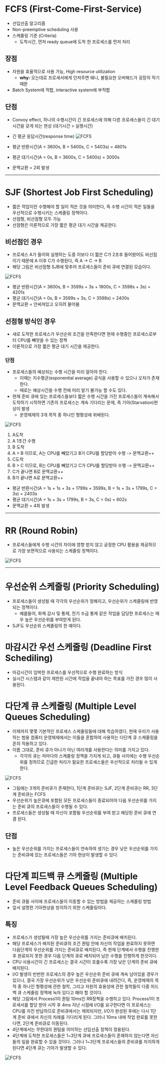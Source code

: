 # FCFS (First-Come-First-Service)
* 선입선출 알고리즘
* Non-preemptive scheduling 사용
* 스케줄링 기준 (Criteria)
    * 도착시간, 먼저 ready queue에 도착 한 프로세스를 먼저 처리

## 장점
* 자원을 효율적으로 사용 가능, High resource utilization
    * **why:** 오는데로 프로세서에게 던져주면 돼니, 불필요한 오버해드가 굉장히 적기 때문
* Batch System에 적합, interactive system에 부적합

## 단점
* Convoy effect, 하나의 수행시간이 긴 프로세스에 의해 다른 프로세스들이 긴 대기시간을 갖게 되는 현상 (대기시간 > 실행시간)
* 긴 평균 응답시간(response time)
![FCFS](../../img/OS/스케줄링/FCFS.png)

* 평균 반환시간(A = 3600s, B = 5400s, C = 5403s) = 4801s
* 평균 대기시간(A = 0s, B = 3600s, C = 5400s) = 3000s
* 문맥교환 = 2회 발생

***


# SJF (Shortest Job First Scheduling)
* 짧은 작업이란 수행해야 할 일이 적은 것을 의미한다, 즉 수행 시간이 적은 일들을 우선적으로 수행시키는 스케줄링 정책이다.
* 선점형, 비선점형 모두 가능
* 선점형은 이론적으로 가장 짧은 평균 대기 시간을 제공한다.

## 비선점인 경우
* 프로세스 A가 들어와 실행하는 도중 이보다 더 짧은 C가 2초후 들어왔어도 비선점이기 때문에 A 이후 C가 수행된다, 즉 A -> C -> B
* 해당 그림은 비선점형 SJB에 맞추어 프로세스들이 준비 큐에 연결된 모습이다.

![FCFS](../../img/OS/스케줄링/비선점형%20SJB.png)

* 평균 반환시간(A = 3600s, B = 3599s + 3s + 1800s, C = 3598s + 3s) = 4201s
* 평균 대기시간(A = 0s, B = 3599s + 3s, C = 3598s) = 2400s
* 문맥교환 = 안써져있고 오히려 물어봄

## 선점형 방식인 경우
* 새로 도착한 프로세스가 우선순위 조건을 만족한다면 현재 수행중인 프로세스로부터 CPU를 빼앗을 수 있는 정책
* 이론적으로 가장 짧은 평균 대기 시간을 제공한다.
### 단점
* 프로세스들의 예상되는 수행 시간을 미리 알아야 한다.
    * 이때는 지수평균(exponential average) 공식을 사용할 수 있으나 오차가 존재한다.
    * 때로는 예상시간을 수행 전에 미리 알기 불가능 할 수도 있다.
* 현재 준비 큐에 있는 프로세스들보다 짧은 수행 시간을 가진 프로세스들이 계속해서 도착하기 시작하면 기존의 프로세스는 계속 기다리는 문제, 즉 기아(Starvation)현상이 발생
    * 운영체제의 3개 목적 중 하나인 형평성에 위배된다.

![FCFS](../../img/OS/스케줄링/선점형%20SJF.png)

1. A도착
2. A 1초간 수행
3. B 도착
4. A > B 이므로, A는 CPU를 빼았기고 B가 CPU를 할당받아 수행 -> 문맥교환++
5. C도착
6. B > C 이므로, B는 CPU를 빼았기고 C가 CPU를 할당받아 수행 -> 문맥교환++
7. C가 끝나면 B로 문맥교환++
8. B가 끝나면 A로 문맥교환++

* 평균 반환시간(A = 1s + 1s + 3s + 1799s + 3599s, B = 1s + 3s + 1799s, C = 3s) = 2403s
* 평균 대기시간(A = 1s + 3s + 1799s, B = 3s, C = 0s) = 602s
* 문맥교환 = 4회 발생


***


# RR (Round Robin)
* 프로세스들에게 수행 시간의 차이에 영향 받지 않고 공정한 CPU 활용을 제공하므로 가장 보편적으로 사용되는 스케줄링 정책이다.

![FCFS](../../img/OS/스케줄링/라운드%20로빈%20스케줄링.png)


***


# 우선순위 스케줄링 (Priority Scheduling)
* 프로세스들이 생성될 때 각각의 우선순위가 정해지고, 우선순위가 스케줄링에 반영되는 정책이다.
    * 예를들어, 화제 감시 및 통제, 전기 수급 통제 같은 작업을 담당한 프로세스는 매우 높은 우선순위를 부여받게 된다.
* SJF도 우선순위 스케줄링의 한 예이다.

# 마감시간 우선 스케줄링 (Deadline First Schediling)
* 마감시간이 임박한 프로세스를 우선적으로 수행 완료하는 방식
* 실시간 시스템과 같이 제한된 시간에 작업을 끝내야 하는 목표를 가진 경우 많이 사용된다.

# 다단계 큐 스케줄링 (Multiple Level Queues Scheduling)
* 이제까지 몇몇 기본적인 프로세스 스케줄링들에 대해 학습하였다, 현재 우리가 사용하는 범용 컴퓨터 운영체제에서는 이들을 혼합하여 사용하는 다단계 큐 스케줄링을 흔히 적용하고 있다.
* 이름 그대로, 준비 큐가 아나가 아닌 여러개를 사용한다는 의미를 가지고 있다.
    * 각각의 큐는 저마다의 스케줄링 정책을 가지게 되고, 큐들 사이에는 수행 우선순위를 정하므로 긴급한 처리가 필요한 프로세스들은 우선적으로 처리될 수 있게 한다.


![FCFS](../../img/OS/스케줄링/다단계%20큐%20스케줄링.png)
* 그림에는 3개의 준비큐가 존재한다, 1단계 준비큐는 SJF, 2단계 준비큐는 RR, 3단계 준비큐는 FCFS
* 우선순위가 높은큐에 포함된 모든 프로세스들이 종료되어야 다음 우선순위를 가지는 준비 큐의 프로세스들이 수행될 수 있다.
* 프로세스들은 생성될 때 자신이 포함될 우선순위를 부여 받고 해당된 준비 큐에 연결 된다.
## 단점
* 높은 우선순위를 가지는 프로세스들이 연속하여 생기는 경우 낮은 우선순위를 가지는 준비큐에 있는 프로세스들은 기아 현상이 발생할 수 있다.

# 다단계 피드백 큐 스케줄링 (Multiple Level Feedback Queues Scheduling)
* 준비 큐들 사이에 프로세스들이 이동할 수 있는 방법을 제공하는 스케줄링 방법
* 앞서 설명한 기아현상을 방지하기 위한 스케줄링이다.

## 특징
* 프로세스가 생성될때 가장 높은 우선순위를 가지는 준비큐에 배치된다.
* 해당 프로세스가 배치된 준비큐의 조건 퀀텀 안에 자신의 작업을 완료하지 못하면 다음단계의 우선순위를 가지는 준비큐로 배치된다, 즉 현재 단계에서 수행을 진행한 후 완료되지 못한 경우 다음 단계의 큐로 배치되어 남은 수행을 진행하게 한것이다.
* CPU 사용시간이 긴 프로세스는 결국 시간이 흐를수록 가장 낮은 단계의 준비 큐에 배치된다.
* I/O 발생이 빈번한 프로세스의 경우 높은 우선순위 준비 큐에 계속 남아있을 경우가 있으나, 결국 가장 우선순위가 낮은 우선순위 준비큐에 내려간다, 즉, 운영체제의 목적 중 하나인 형평성에 관한 철학, 그리고 자원의 효용성에 관한 철학들이 다중 피드백 큐 스케줄링 정책에 녹아 있다고 해야 할 것이다.
* 해당 그림에서 Process1이 퀀텀 10ms인 RR정책을 수행하고 있다. Process1이 프로세서를 할당 받아 시작 후 4ms 지난 시점에 I/O를 요구한다면 이 프로세스는 CPU를 자진 반납하므로 준비큐에서는 제외되지만, I/O가 완성된 후에는 다시 1단계 준비 큐에서 자신의 차례를 기다리게 된다. 그러나 10ms 내에 작업 완료를 못한다면, 2단계 준비큐로 이동된다.
* 4단계에서는 무한대의 퀀텀을 의미하는 선입선출 정책이 정용된다.
* 4단계에 도착한 프로세스들은 1~3단계 큐에 프로세스들이 존재하지 않는다면 자신들의 일을 완료할 수 있을 것이다. 그러나 1~3단계 프로세스들의 준비큐를 차지하게 된다면 4단계 큐는 기아가 발생할 수 있다.


![FCFS](../../img/OS/스케줄링/다단계%20큐%20피드백%20스케줄링.png)